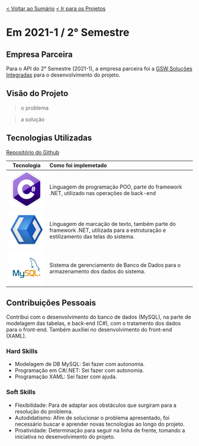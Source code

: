 [< Voltar ao Sumário](https://github.com/Leo0256/portfolio_tg_apis#sum%C3%A1rio "De volta ao sumário")
[< Ir para os Projetos](https://github.com/Leo0256/portfolio_tg_apis/blob/main/projects/README.md#meus-projetos "Ir para a lista de Projetos")

# Em 2021-1 / 2° Semestre

## Empresa Parceira
Para o API do 2° Semestre (2021-1), a empresa parceira foi a [GSW Soluções Integradas](https://www.gsw.com.br/ "GSW") para o desenvolvimento do projeto.

## Visão do Projeto

> o problema

> a solução

## Tecnologias Utilizadas

[Repositório do Github](https://github.com/Leo0256/Equipe_Lider-Projeto_GSW)

|Tecnologia|Como foi implemetado|
|:-:|:-|
|<img src="https://github.com/Leo0256/portfolio_tg_apis/blob/main/images/c-sharp.png" height="100"/>|Linguagem de programação POO, parte do framework .NET, utilizado nas operações de back-end|
|<img src="https://github.com/Leo0256/portfolio_tg_apis/blob/main/images/xaml.png" height="100"/>|Linguagem de marcação de texto, também parte do framework .NET, utilizada para a estruturação e estilizamento das telas do sistema.|
|<img src="https://github.com/Leo0256/portfolio_tg_apis/blob/main/images/mysql.png" height="90"/>|Sistema de gerenciamento de Banco de Dados para o armazenamento dos dados do sistema.|

## Contribuições Pessoais
Contribui com o desenvolvimento do banco de dados (MySQL), na parte de modelagem das tabelas, e back-end (C#), com o tratamento dos dados para o front-end. Também auxiliei no desenvolvimento do front-end (XAML).

### Hard Skills
- Modelagem de DB MySQL: Sei fazer com autonomia.
- Programação em C#/.NET: Sei fazer com autonomia.
- Programação XAML: Sei fazer com ajuda.

### Soft Skills
- Flexibilidade: Para de adaptar aos obstáculos que surgiram para a resolução do problema.
- Autodidatismo: Afim de solucionar o problema apresentado, foi necessário buscar e aprender novas tecnologias ao longo do projeto.
- Proatividade: Determinação para seguir na linha de frente, tomando a iniciativa no desenvolvimento do projeto.
